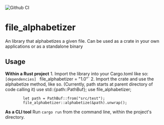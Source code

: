 ![Github CI](https://github.com/lasagnamassage/file_alphabetizer/actions/workflows/rust.yml/badge.svg)

# file_alphabetizer
An library that alphabetizes a given file. Can be used as a crate in your own applications or as a standalone binary

## Usage

**Within a Rust project**
    1. Import the library into your Cargo.toml like so:
        `[dependencies]
        `   file_alphabetizer = "1.0"`
    2. Import the crate and use the alphabetize method, like so.
        (Currently, path starts at parent directory of code calling it)
            use std::{path::PathBuf};
            use file_alphabetizer;

            let path = PathBuf::from("src/test");
            file_alphabetizer::alphabetize(&path).unwrap();


**As a CLI tool**
Run `cargo run` from the command line, within the project's directory.
